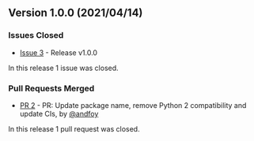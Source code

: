## Version 1.0.0 (2021/04/14)

### Issues Closed

* [Issue 3](https://github.com/python-lsp/python-lsp-jsonrpc/issues/3) - Release v1.0.0

In this release 1 issue was closed.

### Pull Requests Merged

* [PR 2](https://github.com/python-lsp/python-lsp-jsonrpc/pull/2) - PR: Update package name, remove Python 2 compatibility and update CIs, by [@andfoy](https://github.com/andfoy)

In this release 1 pull request was closed.
